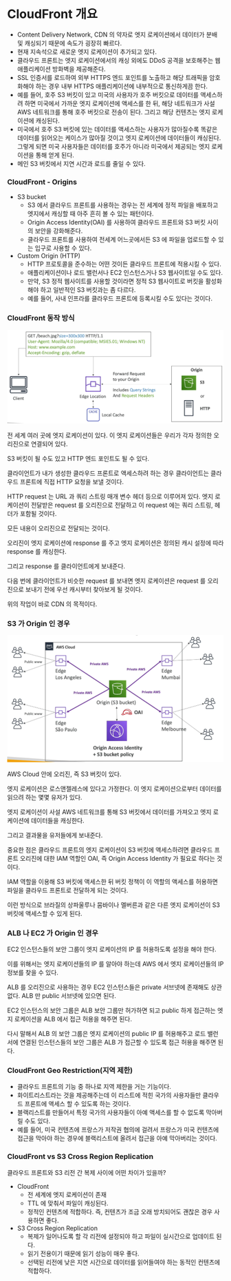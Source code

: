 # CloudFront 개요

- Content Delivery Network, CDN 의 약자로 엣지 로케이션에서 데이터가 분배 및 캐싱되기 때문에 속도가 굉장히 빠르다.
- 현재 지속석으로 새로운 엣지 로케이션이 추가되고 있다.
- 클라우드 프론트는 엣지 로케이션에서의 캐싱 외에도 DDoS 공격을 보호해주는 웹 애플리케이션 방화벽을 제공해준다.
- SSL 인증서를 로드하여 외부 HTTPS 엔드 포인트를 노출하고 해당 트래픽을 암호화해야 하는 경우 내부 HTTPS 애플리케이션에 내부적으로 통신하게끔 한다.
- 예를 들어, 호주 S3 버킷이 있고 미국의 사용자가 호주 버킷으로 데이터를 액세스하려 하면 미국에서 가까운 엣지 로케이션에 액세스를 한 뒤, 해당 네트워크가 사설 AWS 네트워크를 통해 호주 버킷으로 전송이 된다. 그리고 해당 컨텐츠는 엣지 로케이션에 캐싱된다.
- 미국에서 호주 S3 버킷에 있는 데이터를 액세스하는 사용자가 많아질수록 똑같은 데이터를 읽어오는 케이스가 많아질 것이고 엣지 로케이션에 데이터들이 캐싱된다. 그렇게 되면 미국 사용자들은 데이터를 호주가 아니라 미국에서 제공되는 엣지 로케이션을 통해 얻게 된다.
- 메인 S3 버킷에서 지연 시간과 로드를 줄일 수 있다.

### CloudFront - Origins

- S3 bucket 
  - S3 에서 클라우드 프론트를 사용하는 경우는 전 세계에 정적 파일을 배포하고 엣지에서 캐싱할 때 아주 흔히 볼 수 있는 패턴이다.
  - Origin Access Identity(OAI) 를 사용하여 클라우드 프론트와 S3 버킷 사이의 보안을 강화해준다.
  - 클라우드 프론트를 사용하여 전세계 어느곳에서든 S3 에 파일을 업로드할 수 있는 입구로 사용할 수 있다.
- Custom Origin (HTTP)
  - HTTP 프로토콜을 준수하는 어떤 것이든 클라우드 프론트에 적용시킬 수 있다. 
  - 애플리케이션이나 로드 밸런서나 EC2 인스턴스거나 S3 웹사이트일 수도 있다.
  - 만약, S3 정적 웹사이트를 사용할 것이라면 정적 S3 웹사이트로 버킷을 활성화해야 하고 일반적인 S3 버킷과는 좀 다르다.
  - 예를 들어, 사내 인프라를 클라우드 프론트에 등록시킬 수도 있다는 것이다.

### CloudFront 동작 방식

![](images/1.png)

전 세계 여러 곳에 엣지 로케이션이 있다. 이 엣지 로케이션들은 우리가 각자 정의한 오리진으로 연결되어 있다.

S3 버킷이 될 수도 있고 HTTP 엔드 포인트도 될 수 있다.

클라이언트가 내가 생성한 클라우드 프론트로 액세스하려 하는 경우 클라이언트는 클라우드 프론트에 직접 HTTP 요청을 보낼 것이다.

HTTP request 는 URL 과 쿼리 스트링 매개 변수 헤더 등으로 이루어져 있다. 엣지 로케이션이 전달받은 request 를 오리진으로 전달하고 이 request 에는 쿼리 스트링, 헤더가 포함될 것이다.

모든 내용이 오리진으로 전달되는 것이다.

오리진이 엣지 로케이션에 response 를 주고 엣지 로케이션은 정의된 캐시 설정에 따라 response 를 캐싱한다.

그리고 response 를 클라이언트에게 보내준다.

다음 번에 클라이언트가 비슷한 request 를 보내면 엣지 로케이션은 request 를 오리진으로 보내기 전에 우선 캐시부터 찾아보게 될 것이다.

위의 작업이 바로 CDN 의 목적이다.

### S3 가 Origin 인 경우

![](images/2.png)

AWS Cloud 안에 오리진, 즉 S3 버킷이 있다.

엣지 로케이션은 로스앤젤레스에 있다고 가정한다. 이 엣지 로케이션으로부터 데이터를 읽으려 하는 몇몇 유저가 있다.

엣지 로케이션이 사설 AWS 네트워크를 통해 S3 버킷에서 데이터를 가져오고 엣지 로케이션에 데이터들을 캐싱한다.

그리고 결과물을 유저들에게 보내준다.

중요한 점은 클라우드 프론트의 엣지 로케이션이 S3 버킷에 액세스하려면 클라우드 프론트 오리진에 대한 IAM 역할인 OAI, 즉 Origin Access Identity 가 필요로 하다는 것이다.

IAM 역할을 이용해 S3 버킷에 액세스한 뒤 버킷 정책이 이 역할의 액세스를 허용하면 파일을 클라우드 프론트로 전달하게 되는 것이다.

이런 방식으로 브라질의 상파울루나 뭄바이나 멜버른과 같은 다른 엣지 로케이션이 S3 버킷에 액세스할 수 있게 된다.

### ALB 나 EC2 가 Origin 인 경우

EC2 인스턴스들의 보안 그룹이 엣지 로케이션의 IP 를 허용하도록 설정을 해야 한다.

이를 위해서는 엣지 로케이션들의 IP 를 알아야 하는데 AWS 에서 엣지 로케이션들의 IP 정보를 찾을 수 있다.

ALB 를 오리진으로 사용하는 경우 EC2 인스턴스들은 private 서브넷에 존재해도 상관없다. ALB 만 public 서브넷에 있으면 된다.

EC2 인스턴스의 보안 그룹은 ALB 보안 그룹만 허가하면 되고 public 하게 접근하는 엣지 로케이션을 ALB 에서 접근 허용을 해주면 된다.

다시 말해서 ALB 의 보안 그룹은 엣지 로케이션의 public IP 를 허용해주고 로드 밸런서에 연결된 인스턴스들의 보안 그룹은 ALB 가 접근할 수 있도록 접근 허용을 해주면 된다.

### CloudFront Geo Restriction(지역 제한)

- 클라우드 프론트의 기능 중 하나로 지역 제한을 거는 기능이다.
- 화이트리스트라는 것을 제공해주는데 이 리스트에 적힌 국가의 사용자들만 클라우드 프론트에 액세스 할 수 있도록 하는 것이다.
- 블랙리스트를 만들어서 특정 국가의 사용자들이 아예 액세스를 할 수 없도록 막아버릴 수도 있다.
- 예를 들어, 미국 컨텐츠에 프랑스가 저작권 협의에 걸려서 프랑스가 미국 컨텐츠에 접근을 막아야 하는 경우에 블랙리스트에 올려서 접근을 아예 막아버리는 것이다.

### CloudFront vs S3 Cross Region Replication

클라우드 프론트와 S3 리전 간 복제 사이에 어떤 차이가 있을까?

- CloudFront
  - 전 세계에 엣지 로케이션이 존재
  - TTL 에 맞춰서 파일이 캐싱된다.
  - 정적인 컨텐츠에 적합하다. 즉, 컨텐츠가 조금 오래 방치되어도 괜찮은 경우 사용하면 좋다.
- S3 Cross Region Replication
  - 복제가 일어나도록 할 각 리전에 설정되야 하고 파일이 실시간으로 업데이트 된다.
  - 읽기 전용이기 때문에 읽기 성능이 매우 좋다.
  - 선택된 리전에 낮은 지연 시간으로 데이터를 읽어들여야 하는 동적인 컨텐츠에 적합하다.